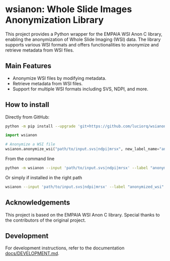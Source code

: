 # wsianon: Whole Slide Images Anonymization Library

This project provides a Python wrapper for the EMPAIA WSI Anon C library,
enabling the anonymization of Whole Slide Imaging (WSI) data. The library
supports various WSI formats and offers functionalities to anonymize and
retrieve metadata from WSI files.

## Main Features

- Anonymize WSI files by modifying metadata.
- Retrieve metadata from WSI files.
- Support for multiple WSI formats including SVS, NDPI, and more.

## How to install

Directly from GitHub:

```bash
python -m pip install --upgrade 'git+https://github.com/luciorq/wsianon.git'
```

```python
import wsianon

# Anonymize a WSI file
wsianon.anonymize_wsi("path/to/input.svs|ndpi|mrsx", new_label_name="anonymized_wsi")
```

From the command line

```bash
python -m wsianon --input 'path/to/input.svs|ndpi|mrsx' --label "anonymized_wsi"
```

Or simply if installed in the right path

```bash
wsianon --input 'path/to/input.svs|ndpi|mrsx' --label "anonymized_wsi"
```

## Acknowledgements

This project is based on the EMPAIA WSI Anon C library.
Special thanks to the contributors of the original project.

## Development

For development instructions,
refer to the documentation [docs/DEVELOPMENT.md](./docs/DEVELOPMENT.md).
